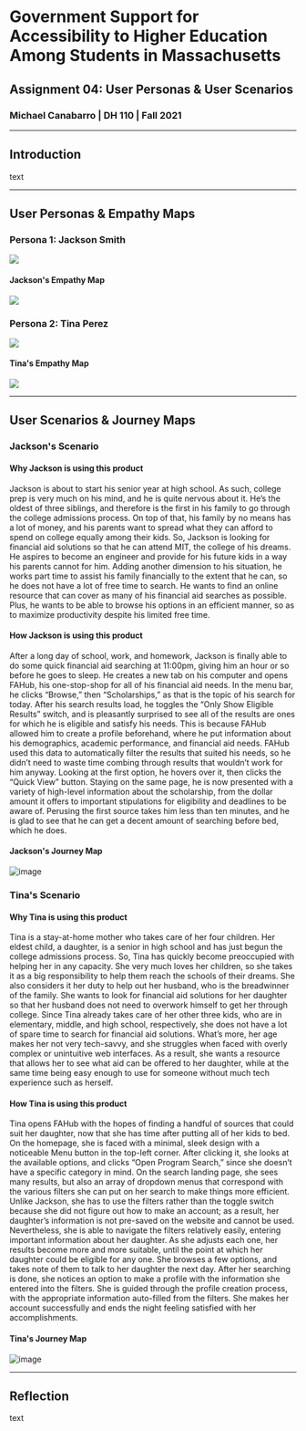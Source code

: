 # Government Support for Accessibility to Higher Education Among Students in Massachusetts
## Assignment 04: User Personas & User Scenarios
### Michael Canabarro | DH 110 | Fall 2021

---

## Introduction

text

---

## User Personas & Empathy Maps

### Persona 1: Jackson Smith

![](https://user-images.githubusercontent.com/91518358/138813945-caa56f2e-0fe9-4674-97c0-91a9fe6caabe.png)

#### Jackson's Empathy Map

![](https://user-images.githubusercontent.com/91518358/138820208-8a0f2565-6cd1-473f-a3a4-2842a6a2e20f.png)

### Persona 2: Tina Perez

![](https://user-images.githubusercontent.com/91518358/138813894-5948f6bf-b38c-4cdd-a39b-1c5fcb33d906.png)

#### Tina's Empathy Map

![](https://user-images.githubusercontent.com/91518358/138820248-a2d302fd-7006-43c5-9569-bfb68c421f49.png)

---

## User Scenarios & Journey Maps

### Jackson's Scenario

#### Why Jackson is using this product

Jackson is about to start his senior year at high school. As such, college prep is very much on his mind, and he is quite nervous about it. He’s the oldest of three siblings, and therefore is the first in his family to go through the college admissions process. On top of that, his family by no means has a lot of money, and his parents want to spread what they can afford to spend on college equally among their kids. So, Jackson is looking for financial aid solutions so that he can attend MIT, the college of his dreams. He aspires to become an engineer and provide for his future kids in a way his parents cannot for him. Adding another dimension to his situation, he works part time to assist his family financially to the extent that he can, so he does not have a lot of free time to search. He wants to find an online resource that can cover as many of his financial aid searches as possible. Plus, he wants to be able to browse his options in an efficient manner, so as to maximize productivity despite his limited free time.

#### How Jackson is using this product

After a long day of school, work, and homework, Jackson is finally able to do some quick financial aid searching at 11:00pm, giving him an hour or so before he goes to sleep. He creates a new tab on his computer and opens FAHub, his one-stop-shop for all of his financial aid needs. In the menu bar, he clicks “Browse,” then “Scholarships,” as that is the topic of his search for today. After his search results load, he toggles the “Only Show Eligible Results” switch, and is pleasantly surprised to see all of the results are ones for which he is eligible and satisfy his needs. This is because FAHub allowed him to create a profile beforehand, where he put information about his demographics, academic performance, and financial aid needs. FAHub used this data to automatically filter the results that suited his needs, so he didn’t need to waste time combing through results that wouldn’t work for him anyway. Looking at the first option, he hovers over it, then clicks the “Quick View” button. Staying on the same page, he is now presented with a variety of high-level information about the scholarship, from the dollar amount it offers to important stipulations for eligibility and deadlines to be aware of. Perusing the first source takes him less than ten minutes, and he is glad to see that he can get a decent amount of searching before bed, which he does. 

#### Jackson's Journey Map

![image](https://user-images.githubusercontent.com/91518358/138829873-d23aff74-9330-4465-93e9-7e779f2c626b.png)

### Tina's Scenario

#### Why Tina is using this product

Tina is a stay-at-home mother who takes care of her four children. Her eldest child, a daughter, is a senior in high school and has just begun the college admissions process. So, Tina has quickly become preoccupied with helping her in any capacity. She very much loves her children, so she takes it as a big responsibility to help them reach the schools of their dreams. She also considers it her duty to help out her husband, who is the breadwinner of the family. She wants to look for financial aid solutions for her daughter so that her husband does not need to overwork himself to get her through college. Since Tina already takes care of her other three kids, who are in elementary, middle, and high school, respectively, she does not have a lot of spare time to search for financial aid solutions. What’s more, her age makes her not very tech-savvy, and she struggles when faced with overly complex or unintuitive web interfaces. As a result, she wants a resource that allows her to see what aid can be offered to her daughter, while at the same time being easy enough to use for someone without much tech experience such as herself.

#### How Tina is using this product

Tina opens FAHub with the hopes of finding a handful of sources that could suit her daughter, now that she has time after putting all of her kids to bed. On the homepage, she is faced with a minimal, sleek design with a noticeable Menu button in the top-left corner. After clicking it, she looks at the available options, and clicks “Open Program Search,” since she doesn’t have a specific category in mind. On the search landing page, she sees many results, but also an array of dropdown menus that correspond with the various filters she can put on her search to make things more efficient. Unlike Jackson, she has to use the filters rather than the toggle switch because she did not figure out how to make an account; as a result, her daughter’s information is not pre-saved on the website and cannot be used. Nevertheless, she is able to navigate the filters relatively easily, entering important information about her daughter. As she adjusts each one, her results become more and more suitable, until the point at which her daughter could be eligible for any one. She browses a few options, and takes note of them to talk to her daughter the next day. After her searching is done, she notices an option to make a profile with the information she entered into the filters. She is guided through the profile creation process, with the appropriate information auto-filled from the filters. She makes her account successfully and ends the night feeling satisfied with her accomplishments.

#### Tina's Journey Map

![image](https://user-images.githubusercontent.com/91518358/138834808-ed58aa9d-fd7e-439c-8dbe-09b054ea3828.png)

---

## Reflection

text
